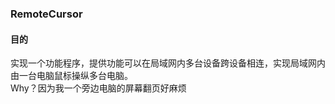 ### RemoteCursor

#### 目的
实现一个功能程序，提供功能可以在局域网内多台设备跨设备相连，实现局域网内由一台电脑鼠标操纵多台电脑。  
Why？因为我一个旁边电脑的屏幕翻页好麻烦